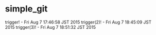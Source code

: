 # simple_git
trigger! - Fri Aug  7 17:46:58 JST 2015
trigger(2)! - Fri Aug  7 18:45:09 JST 2015
trigger(3)! - Fri Aug  7 18:51:32 JST 2015
